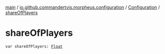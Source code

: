 [main](../../index.md) / [io.github.commandertvis.morpheus.configuration](../index.md) / [Configuration](index.md) / [shareOfPlayers](./share-of-players.md)

# shareOfPlayers

`var shareOfPlayers: `[`Float`](https://kotlinlang.org/api/latest/jvm/stdlib/kotlin/-float/index.html)